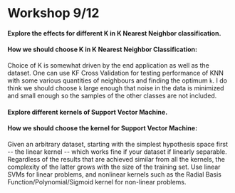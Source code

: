 # Workshop 9/12

#### Explore the effects for different K in K Nearest Neighbor classification.


#### How we should choose K in K Nearest Neighbor Classification:

Choice of K is somewhat driven by the end application as well as the dataset. One can use KF Cross Validation for testing performance of KNN with some various quantities of neighbours and finding the optimum `k`. I do think we should choose `k` large enough that noise in the data is minimized and small enough so the samples of the other classes are not included. 

#### Explore different kernels of Support Vector Machine.


#### How we should choose the kernel for Support Vector Machine:

Given an arbitrary dataset, starting with the simplest hypothesis space first -- the linear kernel -- which works fine if your dataset if linearly separable. Regardless of the results that are achieved similar from all the kernels, the complexity of the latter grows with the size of the training set. Use linear SVMs for linear problems, and nonlinear kernels such as the Radial Basis Function/Polynomial/Sigmoid kernel for non-linear problems. 

